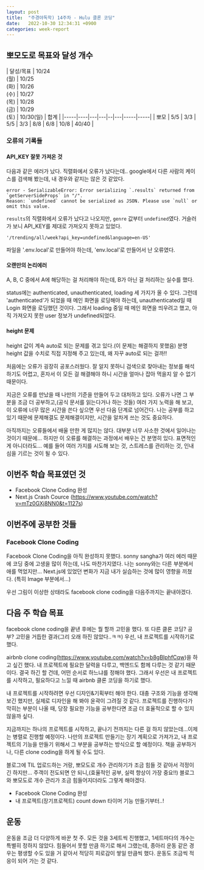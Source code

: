 ```yaml
---
layout: post
title:  "주경야독학) 14주차 - Hulu 클론 코딩"
date:   2022-10-30 12:34:31 +0900
categories: week-report
---
```

## 뽀모도로 목표와 달성 개수

| 달성/목표  | 10/24<br>(월) | 10/25<br>(화) | 10/26<br>(수) | 10/27<br>(목) | 10/28<br>(금) | 10/29<br>(토) | 10/30(일)  | 합계  |
|-----|----|---|---|--|---|-----|-----|
| 뽀모  | 5/5  | 3/3 | 5/5 | 3/3 | 8/8 | 6/8 | 10/8 | 40/40 |



### 오류의 기록들


#### API_KEY 잘못 가져온 것
다음과 같은 에러가 났다. 직렬화에서 오류가 났다는데.. google에서 다른 사람의 케이스를 검색해 봤는데, 내 경우와 같지는 않은 것 같았다.
```
error - SerializableError: Error serializing `.results` returned from `getServerSideProps` in "/".
Reason: `undefined` cannot be serialized as JSON. Please use `null` or omit this value.
```

`results`의 직렬화에서 오류가 났다고 나오지만, `genre` 값부터 `undefined`였다. 거슬러 가 보니 API_KEY를 제대로 가져오지 못하고 있었다.

`'/trending/all/week?api_key=undefined&language=en-US'`

파일을 '.env.local'로 만들어야 하는데, 'env.local'로 만들어서 난 오류였다. 


#### 오랜만의 논리에러
A, B, C 중에서 A에 해당하는 걸 처리해야 하는데, B가 아닌 걸 처리하는 실수를 했다.

status에는 authenticated, unauthenticated, loading 세 가지가 올 수 있다. 그런데 'authenticated'가 되었을 때 메인 화면을 로딩해야 하는데, unauthenticated일 때 Login 화면을 로딩했던 것이다. 그래서 loading 중일 때 메인 화면을 띄우려고 했고, 아직 가져오지 못한 user 정보가 undefined되었다.


#### height 문제

height 값이 계속 auto로 되는 문제를 겪고 있다.(이 문제는 해결하지 못했음) 분명 height 값을 수치로 직접 지정해 주고 있는데, 왜 자꾸 auto로 되는 걸까!!



처음에는 오류가 굉장히 공포스러웠다. 잘 알지 못하니 검색으로 찾아내는 정보를 해석하기도 어렵고, 혼자서 이 모든 걸 해결해야 하니 시간을 얼마나 잡아 먹을지 알 수 없기 때문이다.

지금은 오류를 만났을 때 나만의 기준을 만들어 두고 대처하고 있다. 오류가 나면 그 부분을 조금 더 공부하고,(공식 문서를 읽는다거나 하는 것들) 여러 가지 노력을 해 보고, 이 오류에 너무 많은 시간을 쓴다 싶으면 우선 다음 단계로 넘어간다. 나는 공부를 하고 있기 때문에 문제해결도 문제해결이지만, 시간을 알차게 쓰는 것도 중요하다.

아직까지는 오류들에서 배울 만한 게 많지는 않다. 대부분 너무 사소한 것에서 일어나는 것이기 때문에... 하지만 이 오류를 해결하는 과정에서 배우는 건 분명히 있다. 표면적인 게 아니더라도... 예를 들어 여러 가지를 시도해 보는 것, 스트레스를 관리하는 것, 인내심을 기르는 것이 될 수 있다.




## 이번주 학습 목표였던 것
* Facebook Clone Coding 완성
* Next.js Crash Cource (https://www.youtube.com/watch?v=mTz0GXj8NN0&t=1127s)

## 이번주에 공부한 것들

### Facebook Clone Coding
Facebook Clone Coding을 아직 완성하지 못했다. sonny sangha가 여러 에러 때문에 코딩 중에 고생을 많이 하는데, 나도 마찬가지였다. 나는 sonny와는 다른 부분에서 애를 먹었지만... Next.js에 있었던 변화가 지금 내가 실습하는 것에 많이 영향을 끼쳤다. (특히 Image 부분에서...)

우선 그림이 이상한 상태라도 facebook clone coding을 다음주까지는 끝내야겠다.


## 다음 주 학습 목표
facebook clone coding을 끝낸 후에는 뭘 할까 고민을 했다. 또 다른 클론 코딩? 공부? 고민을 거듭한 결과(그리 오래 하진 않았다..ㅋㅋ) 우선, 내 프로젝트를 시작하기로 했다. 

airbnb clone coding(https://www.youtube.com/watch?v=b8gBIphfCqw)을 하고 싶긴 했다. 내 프로젝트에 필요한 달력을 다루고, 백엔드도 함께 다루는 것 같기 때문이다. 결국 하긴 할 건데, 어떤 순서로 하느냐를 정해야 했다. 그래서 우선은 내 프로젝트를 시작하고, 필요하다고 느낄 때 airbnb 클론 코딩을 하기로 했다.

내 프로젝트를 시작하려면 우선 디자인&기획부터 해야 한다. 대충 구조와 기능을 생각해 보긴 했지만, 실제로 디자인을 해 봐야 윤곽이 그려질 것 같다. 프로젝트를 진행하다가 막히는 부분이 나올 때, 당장 필요한 기능을 공부한다면 조금 더 효율적으로 할 수 있지 않을까 싶다.

지금까지는 하나의 프로젝트를 시작하고, 끝나기 전까지는 다른 걸 하지 않았는데...이제는 병렬로 진행할 예정이다.
나만의 프로젝트 만들기는 장기 계획으로 가져가고, 내 프로젝트의 기능을 만들기 위해서 그 부분을 공부하는 방식으로 할 예정이다. 책을 공부하거나, 다른 clone coding을 하게 될 수도 있다.

블로그에 TIL 업로드하는 거랑, 뽀모도로 개수 관리하기가 조금 힘들 것 같아서 걱정이긴 하지만... 주객이 전도되면 안 되니,(효율적인 공부, 실력 향상이 가장 중요!!) 블로그와 뽀모도로 개수 관리가 조금 힘들어지더라도 그렇게 해야겠다.

* Facebook Clone Coding 완성
* 내 프로젝트(장기프로젝트) count down 타이머 기능 만들기부터..!



## 운동

운동을 조금 더 다양하게 바꾼 첫 주. 모든 것을 3세트씩 진행했고, 1세트마다의 개수는 특별히 정하지 않았다. 힘들어서 못할 만큼 하기로 해서 그랬는데, 종아리 운동 같은 경우는 평생할 수도 있을 거 같아서 적당히 피로감이 쌓일 만큼씩 했다. 운동도 조금씩 적응이 되어 가는 것 같다.



